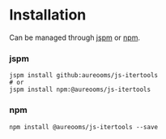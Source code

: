 # Installation

Can be managed through
[jspm](http://jspm.io)
or [npm](https://github.com/npm/npm).

### jspm
```terminal
jspm install github:aureooms/js-itertools
# or
jspm install npm:@aureooms/js-itertools
```

### npm
```terminal
npm install @aureooms/js-itertools --save
```
